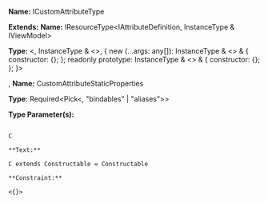 **Name:** ICustomAttributeType

**Extends:** **Name:** IResourceType<IAttributeDefinition, InstanceType<C> & IViewModel>

**Type:** <, InstanceType<C> & <>, { new (...args: any[]): InstanceType<C> & <> & { constructor: {}; }; readonly prototype: InstanceType<C> & <> & { constructor: {}; }; }>

, **Name:** CustomAttributeStaticProperties

**Type:** Required<Pick<, "bindables" | "aliases">>

**Type Parameter(s):**

```**Name:**

C

**Text:**

C extends Constructable = Constructable

**Constraint:**

<{}>

```

